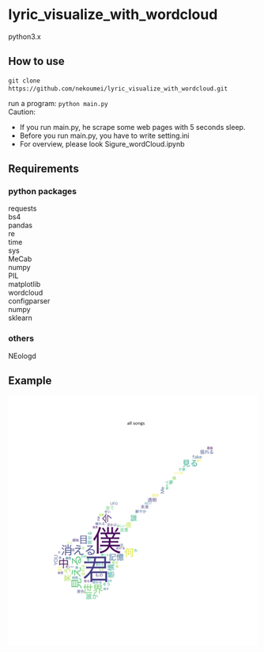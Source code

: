 # lyric_visualize_with_wordcloud
python3.x  
## How to use
    git clone https://github.com/nekoumei/lyric_visualize_with_wordcloud.git  
run a program: `python main.py`  
Caution:  
* If you run main.py, he scrape some web pages with 5 seconds sleep.  
* Before you run main.py, you have to write setting.ini  
* For overview, please look Sigure_wordCloud.ipynb  
## Requirements
### python packages
requests  
bs4  
pandas  
re  
time  
sys  
MeCab  
numpy  
PIL  
matplotlib  
wordcloud  
configparser  
numpy  
sklearn  
### others
NEologd
## Example
![result](https://github.com/nekoumei/lyric_visualize_with_wordcloud/blob/master/fig/all_songs.png)
